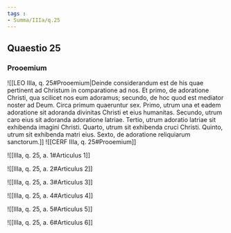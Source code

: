 ```yaml
---
tags : 
- Summa/IIIa/q.25
---
```


## Quaestio 25

### Prooemium

![[LEO IIIa, q. 25#Prooemium|Deinde considerandum est de his quae pertinent ad Christum in comparatione ad nos. Et primo, de adoratione Christi, qua scilicet nos eum adoramus; secundo, de hoc quod est mediator noster ad Deum. Circa primum quaeruntur sex. Primo, utrum una et eadem adoratione sit adoranda divinitas Christi et eius humanitas. Secundo, utrum caro eius sit adoranda adoratione latriae. Tertio, utrum adoratio latriae sit exhibenda imagini Christi. Quarto, utrum sit exhibenda cruci Christi. Quinto, utrum sit exhibenda matri eius. Sexto, de adoratione reliquiarum sanctorum.]]
![[CERF IIIa, q. 25#Prooemium]]

![[IIIa, q. 25, a. 1#Articulus 1]]

![[IIIa, q. 25, a. 2#Articulus 2]]

![[IIIa, q. 25, a. 3#Articulus 3]]

![[IIIa, q. 25, a. 4#Articulus 4]]

![[IIIa, q. 25, a. 5#Articulus 5]]

![[IIIa, q. 25, a. 6#Articulus 6]]

